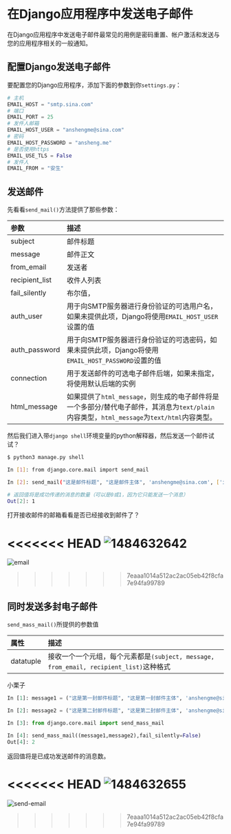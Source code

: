 # 在Django应用程序中发送电子邮件

在Django应用程序中发送电子邮件最常见的用例是密码重置、帐户激活和发送与您的应用程序相关的一般通知。

## 配置Django发送电子邮件

要配置您的Django应用程序，添加下面的参数到你`settings.py`：

```python
# 主机
EMAIL_HOST = "smtp.sina.com"
# 端口
EMAIL_PORT = 25
# 发件人邮箱
EMAIL_HOST_USER = "anshengme@sina.com"
# 密码
EMAIL_HOST_PASSWORD = "ansheng.me"
# 是否使用https
EMAIL_USE_TLS = False
# 发件人
EMAIL_FROM = "安生"
```

## 发送邮件

先看看`send_mail()`方法提供了那些参数：

|参数|描述|
|:--|:--|
|subject|邮件标题|
|message|邮件正文|
|from_email|发送者|
|recipient_list|收件人列表|
|fail_silently|布尔值，|
|auth_user|用于向SMTP服务器进行身份验证的可选用户名，如果未提供此项，Django将使用`EMAIL_HOST_USER`设置的值|
|auth_password|用于向SMTP服务器进行身份验证的可选密码，如果未提供此项，Django将使用`EMAIL_HOST_PASSWORD`设置的值|
|connection|用于发送邮件的可选电子邮件后端，如果未指定，将使用默认后端的实例|
|html_message|如果提供了`html_message`，则生成的电子邮件将是一个多部分/替代电子邮件，其消息为`text/plain`内容类型，`html_message`为`text/html`内容类型。|

然后我们进入带`django shell`环境变量的python解释器，然后发送一个邮件试试？

```bash
$ python3 manage.py shell

In [1]: from django.core.mail import send_mail

In [2]: send_mail("这是邮件标题", "这是邮件主体", 'anshengme@sina.com', ['ianshengme@gmail.com'])

# 返回值将是成功传递的消息的数量（可以是0或1，因为它只能发送一个消息）
Out[2]: 1
```

打开接收邮件的邮箱看看是否已经接收到邮件了？

<<<<<<< HEAD
![1484632642](/images/2017/01/1484632642.png)
=======
![email](../images/2017/01/1484632642.png "email")
>>>>>>> 7eaaa1014a512ac2ac05eb42f8cfa7e94fa99789

## 同时发送多封电子邮件

`send_mass_mail()`所提供的参数值

|属性|描述|
|:--|:--|
|datatuple|接收一个一个元组，每个元素都是`(subject, message, from_email, recipient_list)`这种格式|

小栗子

```python
In [1]: message1 = ("这是第一封邮件标题", "这是第一封邮件主体", 'anshengme@sina.com', ['ianshengme@gmail.com'])

In [2]: message2 = ("这是第二封邮件标题", "这是第二封邮件主体", 'anshengme@sina.com', ['ianshengme@gmail.com'])

In [3]: from django.core.mail import send_mass_mail

In [4]: send_mass_mail((message1,message2),fail_silently=False)
Out[4]: 2
```

返回值将是已成功发送邮件的消息数。

<<<<<<< HEAD
![1484632655](/images/2017/01/1484632655.png)
=======
![send-email](../images/2017/01/1484632655.png "send-email")
>>>>>>> 7eaaa1014a512ac2ac05eb42f8cfa7e94fa99789
